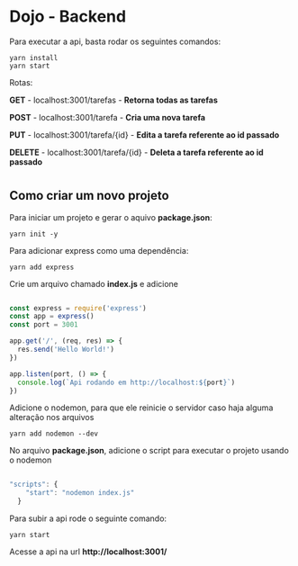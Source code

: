 # Dojo - Backend 

Para executar a api, basta rodar os seguintes comandos:

    yarn install
    yarn start


Rotas:

**GET**  - localhost:3001/tarefas - **Retorna todas as tarefas**

**POST** - localhost:3001/tarefa - **Cria uma nova tarefa**

**PUT** - localhost:3001/tarefa/{id} - **Edita a tarefa referente ao id passado**

**DELETE** - localhost:3001/tarefa/{id} - **Deleta a tarefa referente ao id passado**

# 

## Como criar um novo projeto

Para iniciar um projeto e gerar o aquivo **package.json**:

    yarn init -y

Para adicionar express como uma dependência:

    yarn add express

Crie um arquivo chamado **index.js** e adicione 

``` javascript

const express = require('express')
const app = express()
const port = 3001

app.get('/', (req, res) => {
  res.send('Hello World!')
})

app.listen(port, () => {
  console.log(`Api rodando em http://localhost:${port}`)
})

```
Adicione o nodemon, para que ele reinicie o servidor caso haja alguma alteração nos arquivos 

    yarn add nodemon --dev

No arquivo **package.json**, adicione o script para executar o projeto usando o nodemon

``` javascript

"scripts": {
    "start": "nodemon index.js"
  }

```

Para subir a api rode o seguinte comando:

    yarn start

Acesse a api na url **http://localhost:3001/**
